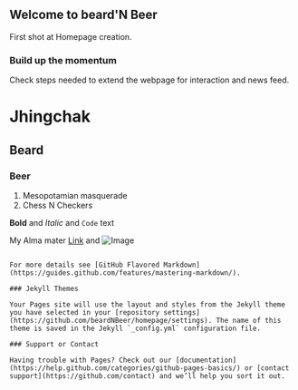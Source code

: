 ## Welcome to beard'N Beer

First shot at Homepage creation.


### Build up the momentum
Check steps needed to extend the webpage for interaction and news feed.

# Jhingchak
## Beard
### Beer

1. Mesopotamian masquerade
2. Chess N Checkers

**Bold** and _Italic_ and `Code` text

My Alma mater [Link](https://www.lsm.uni-wuppertal.de/de/alumni/dr-ing-chethan-mohan-kumar.html) and ![Image](src)
```

For more details see [GitHub Flavored Markdown](https://guides.github.com/features/mastering-markdown/).

### Jekyll Themes

Your Pages site will use the layout and styles from the Jekyll theme you have selected in your [repository settings](https://github.com/beardNBeer/homepage/settings). The name of this theme is saved in the Jekyll `_config.yml` configuration file.

### Support or Contact

Having trouble with Pages? Check out our [documentation](https://help.github.com/categories/github-pages-basics/) or [contact support](https://github.com/contact) and we’ll help you sort it out.
